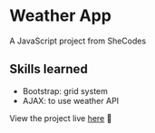 # Weather App

A JavaScript project from SheCodes

## Skills learned

- Bootstrap: grid system
- AJAX: to use weather API

View the project live <a href="https://main--spiffy-kringle-826450.netlify.app/">here</a> 👀

